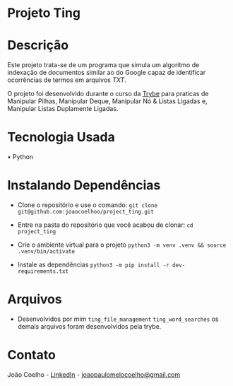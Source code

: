 # Projeto Ting

# Descrição

Este projeto trata-se de um programa que simula um algoritmo de indexação de documentos similar ao do Google capaz de identificar ocorrências de termos em arquivos *TXT*.

O projeto foi desenvolvido durante o curso da [Trybe](https://www.betrybe.com/) para praticas de Manipular Pilhas, Manipular Deque, Manipular Nó & Listas Ligadas e, Manipular Listas Duplamente Ligadas.

# Tecnologia Usada

 • Python
 
 # Instalando Dependências
 
 - Clone o repositório e
use o comando: ```git clone git@github.com:joaocoelhoo/project_ting.git```

- Entre na pasta do repositório que você acabou de clonar:
```cd project_ting```

- Crie o ambiente virtual para o projeto
```python3 -m venv .venv && source .venv/bin/activate```

- Instale as dependências
```python3 -m pip install -r dev-requirements.txt```


# Arquivos

- Desenvolvidos por mim ```ting_file_management``` ```ting_word_searches```
os demais arquivos foram desenvolvidos pela trybe.

# Contato
João Coelho - [LinkedIn](https://www.linkedin.com/in/jcoelhoo/) - joaopaulomelocoelho@gmail.com

<!-- Olá, Tryber!
Esse é apenas um arquivo inicial para o README do seu projeto no qual você pode customizar e reutilizar todas as vezes que for executar o trybe-publisher.

Para deixá-lo com a sua cara, basta alterar o seguinte arquivo da sua máquina: ~/.student-repo-publisher/custom/_NEW_README.md

É essencial que você preencha esse documento por conta própria, ok?
Não deixe de usar nossas dicas de escrita de README de projetos, e deixe sua criatividade brilhar!
:warning: IMPORTANTE: você precisa deixar nítido:
- quais arquivos/pastas foram desenvolvidos por você; 
- quais arquivos/pastas foram desenvolvidos por outra pessoa estudante;
- quais arquivos/pastas foram desenvolvidos pela Trybe.
-->
